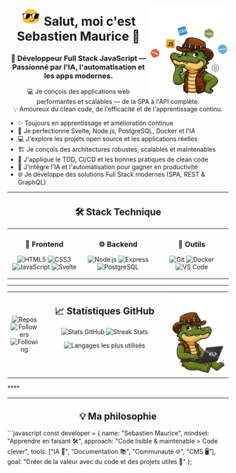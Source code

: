 <!-- En-tête avec image à droite -->
<div align="center">
  
<!-- Image du crocodile alignée à droite -->
<img 
  align="right" 
  width="180" 
  src="https://raw.githubusercontent.com/sebastienmaurice/sebastienmaurice/refs/heads/main/dundee-croco-profil-right-1.png" 
  alt="Crocodile Dundee">

<!-- Titre avec emoji animé -->
<h1>
  <img src="https://raw.githubusercontent.com/sebastienmaurice/sebastienmaurice/refs/heads/main/blob-sunglasses.gif" 
       width="45" 
       alt="emoji-blob">
  Salut, moi c'est <strong>Sebastien Maurice</strong> 👋
</h1>

<!-- Sous-titre -->
<h3>
  🚀 Développeur Full Stack JavaScript — Passionné par l'IA, l'automatisation et les apps modernes.
</h3>

</div>

<!-- Présentation -->
<p align="center">
  💻 Je conçois des applications web performantes et scalables — de la SPA à l'API complète.<br>
  💡 Amoureux du clean code, de l'efficacité et de l'apprentissage continu.
</p>

<!-- Liste des compétences -->
<ul>
  <li>✨ Toujours en apprentissage et amélioration continue</li>
  <li>🌱 Je perfectionne Svelte, Node.js, PostgreSQL, Docker et l'IA</li>
  <li>💻 J'explore les projets open source et les applications réelles</li>
  <li>🏗️ Je conçois des architectures robustes, scalables et maintenables</li>
  <li>🧪 J'applique le TDD, CI/CD et les bonnes pratiques de clean code</li>
  <li>🤖 J'intègre l'IA et l'automatisation pour gagner en productivité</li>
  <li>🌐 Je développe des solutions Full Stack modernes (SPA, REST & GraphQL)</li>
</ul>

---

<!-- Section Stack Technique -->
<h2 align="center">🛠️ Stack Technique</h2>

<table align="center">
<tr>
  <!-- Frontend -->
  <td width="33%" valign="top">
    <h3 align="center">🎨 Frontend</h3>
    <p align="center">
      <img src="https://img.shields.io/badge/HTML5-E34F26?style=for-the-badge&logo=html5&logoColor=white" alt="HTML5">
      <img src="https://img.shields.io/badge/CSS3-1572B6?style=for-the-badge&logo=css3&logoColor=white" alt="CSS3">
      <img src="https://img.shields.io/badge/JavaScript-F7DF1E?style=for-the-badge&logo=javascript&logoColor=black" alt="JavaScript">
      <img src="https://img.shields.io/badge/Svelte-FF3E00?style=for-the-badge&logo=svelte&logoColor=white" alt="Svelte">
    </p>
  </td>
  
  <!-- Backend -->
  <td width="33%" valign="top">
    <h3 align="center">⚙️ Backend</h3>
    <p align="center">
      <img src="https://img.shields.io/badge/Node.js-339933?style=for-the-badge&logo=nodedotjs&logoColor=white" alt="Node.js">
      <img src="https://img.shields.io/badge/Express-000000?style=for-the-badge&logo=express&logoColor=white" alt="Express">
      <img src="https://img.shields.io/badge/PostgreSQL-336791?style=for-the-badge&logo=postgresql&logoColor=white" alt="PostgreSQL">
    </p>
  </td>
  
  <!-- Outils -->
  <td width="33%" valign="top">
    <h3 align="center">🧰 Outils</h3>
    <p align="center">
      <img src="https://img.shields.io/badge/Git-F05032?style=for-the-badge&logo=git&logoColor=white" alt="Git">
      <img src="https://img.shields.io/badge/Docker-2496ED?style=for-the-badge&logo=docker&logoColor=white" alt="Docker">
      <img src="https://img.shields.io/badge/VS_Code-007ACC?style=for-the-badge&logo=visualstudiocode&logoColor=white" alt="VS Code">
    </p>
  </td>
</tr>
</table>

---

<!-- 📈 Statistiques GitHub — 3 COLONNES (10% / 60% / 30%) -->
<table align="center" cellspacing="0" cellpadding="0" width="100%">
<tr>

  <!-- Colonne 1 : Mini badges -->
  <td valign="top" width="10%" align="center" style="vertical-align:middle;">
    <img src="https://img.shields.io/badge/Public%20Repos-12-blue?style=for-the-badge&logo=github" alt="Repos" /><br>
    <img src="https://img.shields.io/badge/Followers-24-success?style=for-the-badge&logo=github" alt="Followers" /><br>
    <img src="https://img.shields.io/badge/Following-18-orange?style=for-the-badge&logo=github" alt="Following" />
  </td>

  <!-- Colonne 2 : Statistiques principales -->
  <td valign="top" width="60%" style="padding:0 20px;">
    <h2 align="center">📈 Statistiques GitHub</h2>
    <p align="center">
      <img src="https://github-readme-stats.vercel.app/api?username=sebastienmaurice&show_icons=true&theme=tokyonight&hide_border=true&count_private=true" 
           width="49%" alt="Stats GitHub">
      <img src="https://github-readme-streak-stats.herokuapp.com/?user=sebastienmaurice&theme=tokyonight&hide_border=true" 
           width="49%" alt="Streak Stats">
    </p>
    <p align="center">
      <img src="https://github-readme-stats.vercel.app/api/top-langs/?username=sebastienmaurice&layout=compact&theme=tokyonight&hide_border=true" 
           width="60%" alt="Langages les plus utilisés">
    </p>
  </td>

  <!-- Colonne 3 : Croco -->
  <td valign="top" width="30%" align="center">
    <img src="https://raw.githubusercontent.com/sebastienmaurice/sebastienmaurice/main/croco-assis-2.png" 
         width="220" alt="Croco Dundee">
  </td>

</tr>
</table>
****

---

<!-- Philosophie de développement -->
<h2 align="center">💡 Ma philosophie</h2>
```javascript
const developer = {
  name: "Sebastien Maurice",
  mindset: "Apprendre en faisant 🛠️",
  approach: "Code lisible & maintenable > Code clever",
  tools: ["IA 🤖", "Documentation 📚", "Communauté 🌐", "CMS 🖥️"],
  goal: "Créer de la valeur avec du code et des projets utiles 🚀"
};
